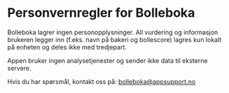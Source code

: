 # Personvernregler for Bolleboka

Bolleboka lagrer ingen personopplysninger. All vurdering og informasjon brukeren legger inn (f.eks. navn på bakeri og bollescore) lagres kun lokalt på enheten og deles ikke med tredjepart.

Appen bruker ingen analysetjenester og sender ikke data til eksterne servere.

Hvis du har spørsmål, kontakt oss på: bolleboka@appsupport.no
